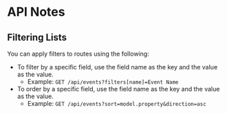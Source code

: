 # API Notes

## Filtering Lists
You can apply filters to routes using the following:


- To filter by a specific field, use the field name as the key and the value as the value.
  - Example: `GET /api/events?filters[name]=Event Name`
- To order by a specific field, use the field name as the key and the value as the value.
  - Example: `GET /api/events?sort=model.property&direction=asc`